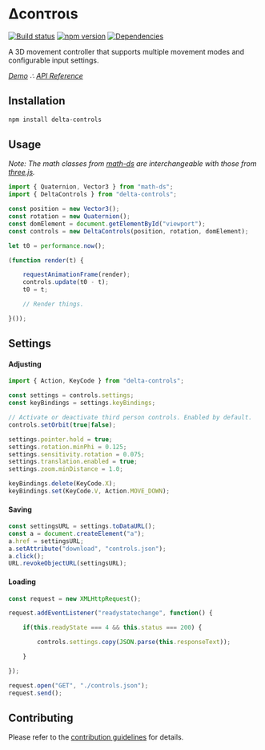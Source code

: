 # &Delta;c&omicron;n&tau;r&omicron;&iota;s

[![Build status](https://travis-ci.org/vanruesc/delta-controls.svg?branch=master)](https://travis-ci.org/vanruesc/delta-controls) 
[![npm version](https://badge.fury.io/js/delta-controls.svg)](http://badge.fury.io/js/delta-controls) 
[![Dependencies](https://david-dm.org/vanruesc/delta-controls.svg?branch=master)](https://david-dm.org/vanruesc/delta-controls)

A 3D movement controller that supports multiple movement modes and configurable input settings.

*[Demo](https://vanruesc.github.io/delta-controls/public/demo) &there4;
[API Reference](https://vanruesc.github.io/delta-controls/public/docs)*


## Installation

```sh
npm install delta-controls
``` 


## Usage

_Note: The math classes from [math-ds](https://github.com/vanruesc/math-ds) are interchangeable with those from [three.js](https://threejs.org/)._

```javascript
import { Quaternion, Vector3 } from "math-ds";
import { DeltaControls } from "delta-controls";

const position = new Vector3();
const rotation = new Quaternion();
const domElement = document.getElementById("viewport");
const controls = new DeltaControls(position, rotation, domElement);

let t0 = performance.now();

(function render(t) {

	requestAnimationFrame(render);
	controls.update(t0 - t);
	t0 = t;

	// Render things.

}());
```


## Settings

#### Adjusting

```js
import { Action, KeyCode } from "delta-controls";

const settings = controls.settings;
const keyBindings = settings.keyBindings;

// Activate or deactivate third person controls. Enabled by default.
controls.setOrbit(true|false);

settings.pointer.hold = true;
settings.rotation.minPhi = 0.125;
settings.sensitivity.rotation = 0.075;
settings.translation.enabled = true;
settings.zoom.minDistance = 1.0;

keyBindings.delete(KeyCode.X);
keyBindings.set(KeyCode.V, Action.MOVE_DOWN);

```

#### Saving

```js
const settingsURL = settings.toDataURL();
const a = document.createElement("a");
a.href = settingsURL;
a.setAttribute("download", "controls.json");
a.click();
URL.revokeObjectURL(settingsURL);
```

#### Loading

```js
const request = new XMLHttpRequest();

request.addEventListener("readystatechange", function() {

	if(this.readyState === 4 && this.status === 200) {

		controls.settings.copy(JSON.parse(this.responseText));

	}

});

request.open("GET", "./controls.json");
request.send();
```


## Contributing

Please refer to the [contribution guidelines](https://github.com/vanruesc/delta-controls/blob/master/CONTRIBUTING.md) for details.
